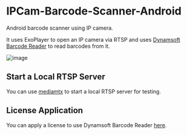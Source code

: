 # IPCam-Barcode-Scanner-Android

Android barcode scanner using IP camera.

It uses ExoPlayer to open an IP camera via RTSP and uses [Dynamsoft Barcode Reader](https://www.dynamsoft.com/barcode-reader/overview/) to read barcodes from it.

![image](https://github.com/user-attachments/assets/1bc50b73-9620-4509-9700-299fc485c5be)

## Start a Local RTSP Server

You can use [mediamtx](https://github.com/bluenviron/mediamtx/) to start a local RTSP server for testing.

## License Application

You can apply a license to use Dynamsoft Barcode Reader [here](https://www.dynamsoft.com/customer/license/trialLicense/?product=dcv&package=cross-platform).
